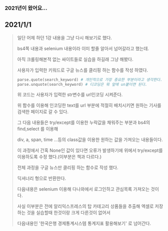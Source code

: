 ### 2021년이 왔어요...
2021/1/1
---
> 일단 어제 하던 1강 내용을 그냥 다시 해보기로 했다.
>
> bs4쪽 내용과 selenium 내용이라 이미 할줄 알아서 넘어갈라고 했는데.
>
> 아직 크롤링해본적 없는 싸이트들로 실습을 하길래 그냥 해봤다.
>
> 사용자가 입력한 키워드로 구글 뉴스를 클리핑 하는 함수를 작성 하였다.
> ```Python
> parse.quote(search_keyword) # 개인적으로 가장 중요한 부분이라고 생각한다.
> parse.unquote(search_keyword) # 디코딩은 뭐 앞에 un붙이면 된다.
> ```
> 위 코드는 사용자가 입력한 str변수를 url인코딩 시켜준다. 
>
> 위 함수를 이용해 인코딩한 text를 url 부분에 적절히 배치시키면 원하는 기사를 검색한 페이지로 갈 수 있다.
>
> 그 다음 내용들은 try/except를 이용한 누락값을 채워주는 부분과 bs4의 find,select 를 이용해
>
> div, a, span, time ...등의 class값을 이용한 원하는 값을 가져오는 내용들이다.
>
> 이 과정에서 간혹 None인 값이 있다면 오류가 발생하기에 위에서 try/except를 이용하도록 수정 했다.(이부분은 책과 다르다.)
>
> 전체 과정을 구글 뉴스만 클리핑 하는 함수로 작성 했다.
>
> 딕셔너리 형으로 반환한다.
>
> 다음내용은 selenium 이용해 다나와에서 로그인하고 관심목록 가져오는 것이다.
>
> 사실 이부분은 전에 알리익스프레스의 탑 카테고리 상품들을 추출해 엑셀로 저장하는 것을 실습할때 한것이랑 크게 다른것이 없어서
>
> 다음내용인 '한국은행 경제통계시스템 통계지표 활용해보기' 로 넘어간다.
